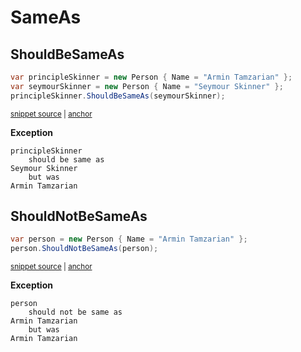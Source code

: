 # SameAs


## ShouldBeSameAs

<!-- snippet: ShouldBeSameAsExamples.ShouldBeSameAs.codeSample.approved.cs -->
<a id='snippet-ShouldBeSameAsExamples.ShouldBeSameAs.codeSample.approved.cs'></a>
```cs
var principleSkinner = new Person { Name = "Armin Tamzarian" };
var seymourSkinner = new Person { Name = "Seymour Skinner" };
principleSkinner.ShouldBeSameAs(seymourSkinner);
```
<sup><a href='/src/DocumentationExamples/CodeExamples/ShouldBeSameAsExamples.ShouldBeSameAs.codeSample.approved.cs#L1-L3' title='Snippet source file'>snippet source</a> | <a href='#snippet-ShouldBeSameAsExamples.ShouldBeSameAs.codeSample.approved.cs' title='Start of snippet'>anchor</a></sup>
<!-- endSnippet -->

**Exception**

<!-- include: ShouldBeSameAsExamples.ShouldBeSameAs.exceptionText.approved.txt -->
```
principleSkinner
    should be same as
Seymour Skinner
    but was
Armin Tamzarian
```
<!-- endInclude -->


## ShouldNotBeSameAs

<!-- snippet: ShouldBeSameAsExamples.ShouldNotBeSameAs.codeSample.approved.cs -->
<a id='snippet-ShouldBeSameAsExamples.ShouldNotBeSameAs.codeSample.approved.cs'></a>
```cs
var person = new Person { Name = "Armin Tamzarian" };
person.ShouldNotBeSameAs(person);
```
<sup><a href='/src/DocumentationExamples/CodeExamples/ShouldBeSameAsExamples.ShouldNotBeSameAs.codeSample.approved.cs#L1-L2' title='Snippet source file'>snippet source</a> | <a href='#snippet-ShouldBeSameAsExamples.ShouldNotBeSameAs.codeSample.approved.cs' title='Start of snippet'>anchor</a></sup>
<!-- endSnippet -->

**Exception**

<!-- include: ShouldBeSameAsExamples.ShouldNotBeSameAs.exceptionText.approved.txt -->
```
person
    should not be same as
Armin Tamzarian
    but was
Armin Tamzarian
```
<!-- endInclude -->
